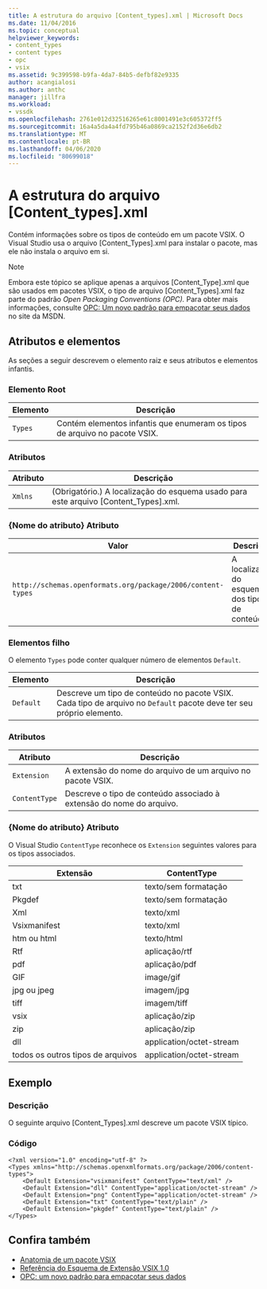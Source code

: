 ```yaml
---
title: A estrutura do arquivo [Content_types].xml | Microsoft Docs
ms.date: 11/04/2016
ms.topic: conceptual
helpviewer_keywords:
- content_types
- content types
- opc
- vsix
ms.assetid: 9c399598-b9fa-4da7-84b5-defbf82e9335
author: acangialosi
ms.author: anthc
manager: jillfra
ms.workload:
- vssdk
ms.openlocfilehash: 2761e012d32516265e61c8001491e3c605372ff5
ms.sourcegitcommit: 16a4a5da4a4fd795b46a0869ca2152f2d36e6db2
ms.translationtype: MT
ms.contentlocale: pt-BR
ms.lasthandoff: 04/06/2020
ms.locfileid: "80699018"
---
```

# <a name="the-structure-of-the-content_typesxml-file"></a>A estrutura do arquivo [Content_types].xml
Contém informações sobre os tipos de conteúdo em um pacote VSIX. O Visual Studio usa o arquivo [Content_Types].xml para instalar o pacote, mas ele não instala o arquivo em si.

> [!NOTE]
> Embora este tópico se aplique apenas a arquivos [Content_Type].xml que são usados em pacotes VSIX, o tipo de arquivo [Content_Types].xml faz parte do padrão *Open Packaging Conventions (OPC).* Para obter mais informações, consulte [OPC: Um novo padrão para empacotar seus dados](https://msdn.microsoft.com/magazine/cc163372.aspx) no site da MSDN.

## <a name="attributes-and-elements"></a>Atributos e elementos
 As seções a seguir descrevem o elemento raiz e seus atributos e elementos infantis.

### <a name="root-element"></a>Elemento Root

|Elemento|Descrição|
|-------------|-----------------|
|`Types`|Contém elementos infantis que enumeram os tipos de arquivo no pacote VSIX.|

### <a name="attributes"></a>Atributos

|Atributo|Descrição|
|---------------|-----------------|
|`Xmlns`|(Obrigatório.) A localização do esquema usado para este arquivo [Content_Types].xml.|

### <a name="attribute-name-attribute"></a>{Nome do atributo} Atributo

| Valor | Descrição |
| - | - |
| `http://schemas.openformats.org/package/2006/content-types` | A localização do esquema dos tipos de conteúdo. |

### <a name="child-elements"></a>Elementos filho
 O elemento `Types` pode conter qualquer número de elementos `Default`.

|Elemento|Descrição|
|-------------|-----------------|
|`Default`|Descreve um tipo de conteúdo no pacote VSIX. Cada tipo de arquivo no `Default` pacote deve ter seu próprio elemento.|

### <a name="attributes"></a>Atributos

|Atributo|Descrição|
|---------------|-----------------|
|`Extension`|A extensão do nome do arquivo de um arquivo no pacote VSIX.|
|`ContentType`|Descreve o tipo de conteúdo associado à extensão do nome do arquivo.|

### <a name="attribute-name-attribute"></a>{Nome do atributo} Atributo
 O Visual Studio `ContentType` reconhece os `Extension` seguintes valores para os tipos associados.

|Extensão|ContentType|
|---------------|-----------------|
|txt|texto/sem formatação|
|Pkgdef|texto/sem formatação|
|Xml|texto/xml|
|Vsixmanifest|texto/xml|
|htm ou html|texto/html|
|Rtf|aplicação/rtf|
|pdf|aplicação/pdf|
|GIF|image/gif|
|jpg ou jpeg|imagem/jpg|
|tiff|imagem/tiff|
|vsix|aplicação/zip|
|zip|aplicação/zip|
|dll|application/octet-stream|
|todos os outros tipos de arquivos|application/octet-stream|

## <a name="example"></a>Exemplo

### <a name="description"></a>Descrição
 O seguinte arquivo [Content_Types].xml descreve um pacote VSIX típico.

### <a name="code"></a>Código

```
<?xml version="1.0" encoding="utf-8" ?>
<Types xmlns="http://schemas.openxmlformats.org/package/2006/content-types">
    <Default Extension="vsixmanifest" ContentType="text/xml" />
    <Default Extension="dll" ContentType="application/octet-stream" />
    <Default Extension="png" ContentType="application/octet-stream" />
    <Default Extension="txt" ContentType="text/plain" />
    <Default Extension="pkgdef" ContentType="text/plain" />
</Types>
```

## <a name="see-also"></a>Confira também
- [Anatomia de um pacote VSIX](../extensibility/anatomy-of-a-vsix-package.md)
- [Referência do Esquema de Extensão VSIX 1.0](https://msdn.microsoft.com/library/76e410ec-b1fb-4652-ac98-4a4c52e09a2b)
- [OPC: um novo padrão para empacotar seus dados](https://msdn.microsoft.com/magazine/cc163372.aspx)
